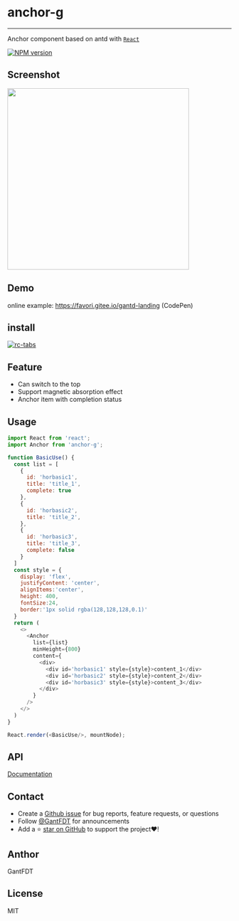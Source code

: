 # anchor-g

---
Anchor component based on antd with [`React`](https://facebook.github.io/react/)

[![NPM version][npm-image]][npm-url]

[npm-image]: https://img.shields.io/npm/v/anchor-g.svg
[npm-url]: https://www.npmjs.com/package/anchor-g

## Screenshot

<img src='https://zos.alipayobjects.com/rmsportal/JwLASrsOYJuFRIt.png' width='408'>

## Demo

online example: https://favori.gitee.io/gantd-landing (CodePen)

## install

[![rc-tabs](https://nodei.co/npm/anchor-g.png)](https://npmjs.org/package/anchor-g)

## Feature

- Can switch to the top
- Support magnetic absorption effect
- Anchor item with completion status

## Usage

```js
import React from 'react';
import Anchor from 'anchor-g';

function BasicUse() {
  const list = [
    {
      id: 'horbasic1',
      title: 'title_1',
      complete: true
    },
    {
      id: 'horbasic2',
      title: 'title_2',
    },
    {
      id: 'horbasic3',
      title: 'title_3',
      complete: false
    }
  ]
  const style = {
    display: 'flex',
    justifyContent: 'center',
    alignItems:'center',
    height: 400,
    fontSize:24,
    border:'1px solid rgba(128,128,128,0.1)'
  }
  return (
    <>
      <Anchor
        list={list}
        minHeight={800}
        content={
          <div>
            <div id='horbasic1' style={style}>content_1</div>
            <div id='horbasic2' style={style}>content_2</div>
            <div id='horbasic3' style={style}>content_3</div>
          </div>
        }
      />
    </>
  )
}

React.render(<BasicUse/>, mountNode);
```

## API

[Documentation](https://jhildenbiddle.github.io/css-vars-ponyfill)

## Contact

- Create a [Github issue](https://github.com/jhildenbiddle/css-vars-ponyfill/issues) for bug reports, feature requests, or questions
- Follow [@GantFDT](https://twitter.com/jhildenbiddle) for announcements
- Add a ⭐️ [star on GitHub](https://github.com/jhildenbiddle/css-vars-ponyfill) to support the project❤️!

## Anthor 

GantFDT

## License

MIT